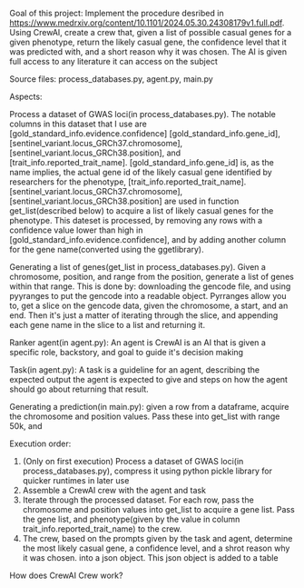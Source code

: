 Goal of this project: Implement the procedure desribed in https://www.medrxiv.org/content/10.1101/2024.05.30.24308179v1.full.pdf.
Using CrewAI, create a crew that, given a list of possible casual genes for a given phenotype, return the likely casual gene, the confidence level that it was predicted with, and a short reason why it was chosen. The AI is given full access to any literature it can access on the subject

Source files: process_databases.py, agent.py, main.py

Aspects: 

Process a dataset of GWAS loci(in process_databases.py). The notable columns in this dataset that I use are [gold_standard_info.evidence.confidence] [gold_standard_info.gene_id], [sentinel_variant.locus_GRCh37.chromosome], [sentinel_variant.locus_GRCh38.position], and [trait_info.reported_trait_name]. [gold_standard_info.gene_id] is, as the name implies, the actual gene id of the likely casual gene identified by researchers for the phenotype, [trait_info.reported_trait_name]. [sentinel_variant.locus_GRCh37.chromosome], [sentinel_variant.locus_GRCh38.position] are used in function get_list(described below) to acquire a list of likely casual genes for the phenotype. This dateset is processed, by removing any rows with a confidence value lower than high in [gold_standard_info.evidence.confidence], and by adding another column for the gene name(converted using the ggetlibrary).

Generating a list of genes(get_list in process_databases.py). Given a chromosome, position, and range from the position, generate a list of genes within that range. This is done by:
downloading the gencode file, and using pyyranges to put the gencode into a readable object. Pyrranges allow you to, get a slice on the gencode data, given the chromosome, a start, and an end. Then it's just a matter of iterating through the slice, and appending each gene name in the slice to a list and returning it. 

Ranker agent(in agent.py): An agent is CrewAI is an AI that is given a specific role, backstory, and goal to guide it's decision making

Task(in agent.py): A task is a guideline for an agent, describing the expected output the agent is expected to give and steps on how the agent should go about returning that result.

Generating a prediction(in main.py): given a row from a dataframe, acquire the chromosome and position values. Pass these into get_list with range 50k, and 

Execution order:
1. (Only on first execution) Process a dataset of GWAS loci(in process_databases.py), compress it using python pickle library for quicker runtimes in later use
2. Assemble a CrewAI crew with the agent and task
3. Iterate through the processed dataset. For each row, pass the chromosome and position values into get_list to acquire a gene list. Pass the gene list, and phenotype(given by the value in column trait_info.reported_trait_name) to the crew.
4. The crew, based on the prompts given by the task and agent, determine the most likely casual gene, a confidence level, and a shrot reason why it was chosen.  into a json object. This json object is added to a table

How does CrewAI Crew work?



